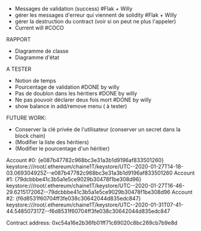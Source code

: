 - Messages de validation (success) #Flak + Willy 
- gérer les messages d'erreur qui viennent de solidity #Flak + Willy 
- gérer la destruction du contract (voir si on peut ne plus l'appeler)
- Current will #COCO

RAPPORT
- Diagramme de classe
- Diagramme d'état

A TESTER
- Notion de temps 
- Pourcentage de validation #DONE by willy
- Pas de doublon dans les héritiers #DONE by willy
- Ne pas pouvoir déclarer deux fois mort #DONE by willy
- show balance in add/remove menu ( à tester)

FUTURE WORK:
- Conserver la clé privée de l'utilisateur (conserver un secret dans la block chain)
- (Modifier la liste des héritiers)
- (Modifier le pourcentage d'un héritier)

Account #0: {e087b47782c968bc3e31a3b1d9196af833501260} keystore:///root/.ethereum/chaine1T/keystore/UTC--2020-01-27T14-18-03.069304925Z--e087b47782c968bc3e31a3b1d9196af833501260
Account #1: {79dcbbbe41c3b5a1e5ce9029b30478f1be308d96} keystore:///root/.ethereum/chaine1T/keystore/UTC--2020-01-27T16-46-29.621517206Z--79dcbbbe41c3b5a1e5ce9029b30478f1be308d96
Account #2: {f6d8531f60704ff3fe038c30642044d835edc847} keystore:///root/.ethereum/chaine1T/keystore/UTC--2020-01-31T07-41-44.548507317Z--f6d8531f60704ff3fe038c30642044d835edc847

Contract address: 0xc54a16e2b36fb01ff71c89020c8bc269cb7b9e8d
